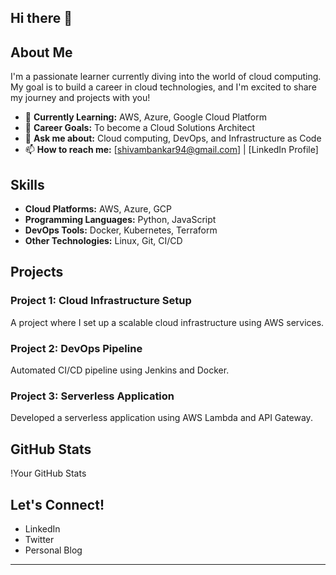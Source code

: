 ## Hi there 👋

## About Me

I'm a passionate learner currently diving into the world of cloud computing. My goal is to build a career in cloud technologies, and I'm excited to share my journey and projects with you!

- 🌱 **Currently Learning:** AWS, Azure, Google Cloud Platform
- 🎯 **Career Goals:** To become a Cloud Solutions Architect
- 💬 **Ask me about:** Cloud computing, DevOps, and Infrastructure as Code
- 📫 **How to reach me:** [shivambankar94@gmail.com] | [LinkedIn Profile]

## Skills

- **Cloud Platforms:** AWS, Azure, GCP
- **Programming Languages:** Python, JavaScript
- **DevOps Tools:** Docker, Kubernetes, Terraform
- **Other Technologies:** Linux, Git, CI/CD

## Projects

### Project 1: Cloud Infrastructure Setup
A project where I set up a scalable cloud infrastructure using AWS services.

### Project 2: DevOps Pipeline
Automated CI/CD pipeline using Jenkins and Docker.

### Project 3: Serverless Application
Developed a serverless application using AWS Lambda and API Gateway.

## GitHub Stats

!Your GitHub Stats

## Let's Connect!

- LinkedIn
- Twitter
- Personal Blog

---